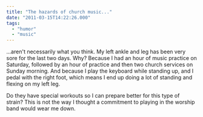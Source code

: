 ```yaml
---
title: "The hazards of church music..."
date: "2011-03-15T14:22:26.000"
tags: 
  - "humor"
  - "music"
---
```


...aren't necessarily what you think. My left ankle and leg has been very sore for the last two days. Why? Because I had an hour of music practice on Saturday, followed by an hour of practice and then two church services on Sunday morning. And because I play the keyboard while standing up, and I pedal with the right foot, which means I end up doing a lot of standing and flexing on my left leg.

Do they have special workouts so I can prepare better for this type of strain? This is not the way I thought a commitment to playing in the worship band would wear me down.

